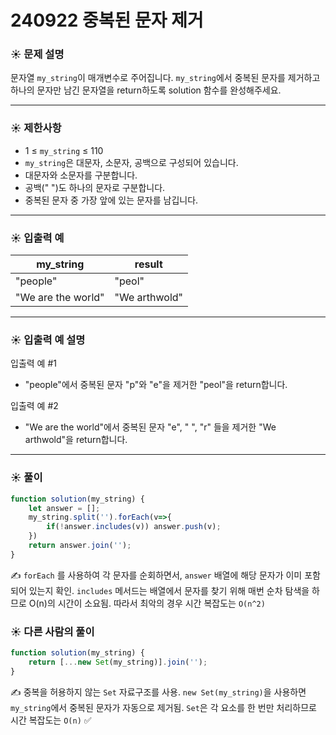 # 240922 중복된 문자 제거

### ☀️ 문제 설명

문자열 `my_string`이 매개변수로 주어집니다. `my_string`에서 중복된 문자를 제거하고 하나의 문자만 남긴 문자열을 return하도록 solution 함수를 완성해주세요.

---

### ☀️ **제한사항**

- 1 ≤ `my_string` ≤ 110
- `my_string`은 대문자, 소문자, 공백으로 구성되어 있습니다.
- 대문자와 소문자를 구분합니다.
- 공백(" ")도 하나의 문자로 구분합니다.
- 중복된 문자 중 가장 앞에 있는 문자를 남깁니다.

---

### ☀️ **입출력 예**

| my_string | result |
| --- | --- |
| "people" | "peol" |
| "We are the world" | "We arthwold" |

---

### ☀️ **입출력 예 설명**

입출력 예 #1

- "people"에서 중복된 문자 "p"와 "e"을 제거한 "peol"을 return합니다.

입출력 예 #2

- "We are the world"에서 중복된 문자 "e", " ", "r" 들을 제거한 "We arthwold"을 return합니다.

---

### ☀️ 풀이

```jsx
function solution(my_string) {
    let answer = [];
    my_string.split('').forEach(v=>{
        if(!answer.includes(v)) answer.push(v);
    })
    return answer.join('');
}
```

✍️ `forEach` 를 사용하여 각 문자를 순회하면서, `answer` 배열에 해당 문자가 이미 포함되어 있는지 확인. `includes` 메서드는 배열에서 문자를 찾기 위해 매번 순차 탐색을 하므로 O(n)의 시간이 소요됨. 따라서 최악의 경우 시간 복잡도는 `O(n^2)`

### ☀️ 다른 사람의 풀이

```jsx
function solution(my_string) {
    return [...new Set(my_string)].join('');
}
```

✍️ 중복을 허용하지 않는 `Set` 자료구조를 사용. `new Set(my_string)`을 사용하면 `my_string`에서 중복된 문자가 자동으로 제거됨. `Set`은 각 요소를 한 번만 처리하므로 시간 복잡도는 `O(n)` ✅